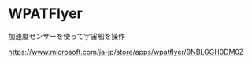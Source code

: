 WPATFlyer
============
加速度センサーを使って宇宙船を操作

https://www.microsoft.com/ja-jp/store/apps/wpatflyer/9NBLGGH0DM0Z
